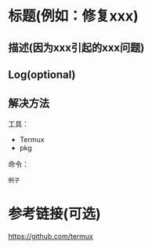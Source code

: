 # 标题(例如：修复xxx)  

## 描述(因为xxx引起的xxx问题)  

<!-- 文字描述或者截图 -->

## Log(optional)


## 解决方法  

工具：  

* Termux
* pkg

命令：  

<!-- 必须使用markdown的代码块 -->

`例子`

# 参考链接(可选)

https://github.com/termux
